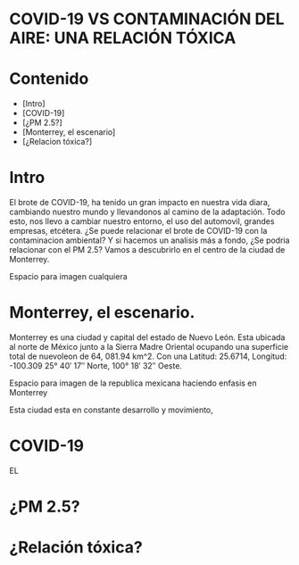 COVID-19 VS CONTAMINACIÓN DEL AIRE: UNA RELACIÓN TÓXICA
===================

# Contenido
- [Intro]
- [COVID-19]
- [¿PM 2.5?]
- [Monterrey, el escenario]
- [¿Relacion tóxica?]

# Intro
El brote de COVID-19, ha tenido un gran impacto en nuestra vida diara, cambiando nuestro mundo y llevandonos al camino de la adaptación. Todo esto, nos llevo a cambiar nuestro entorno, el uso del automovil, grandes empresas, etcétera. ¿Se puede relacionar el brote de COVID-19 con la contaminacion ambiental? Y si hacemos un analisis más a fondo, ¿Se podria relacionar con el PM 2.5? Vamos a descubrirlo en el centro de la ciudad de Monterrey.

Espacio para imagen cualquiera

# Monterrey, el escenario.
Monterrey es una ciudad y capital del estado de Nuevo León. Esta ubicada al norte de México junto a la Sierra Madre Oriental ocupando una superficie total de nuevoleon de 64, 081.94 km^2. Con una Latitud: 25.6714, Longitud: -100.309 25° 40′ 17″ Norte, 100° 18′ 32″ Oeste.

Espacio para imagen de la republica mexicana haciendo enfasis en Monterrey

Esta ciudad esta en constante desarrollo y movimiento, 

# COVID-19
EL

# ¿PM 2.5?

# ¿Relación tóxica?

